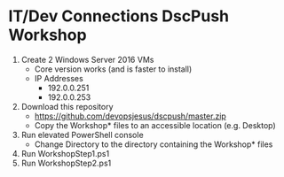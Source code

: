 # IT/Dev Connections DscPush Workshop

1. Create 2 Windows Server 2016 VMs
   - Core version works (and is faster to install)
   - IP Addresses
     - 192.0.0.251
     - 192.0.0.253
1. Download this repository
   - https://github.com/devopsjesus/dscpush/master.zip
   - Copy the Workshop* files to an accessible location (e.g. Desktop)
1. Run elevated PowerShell console
   - Change Directory to the directory containing the Workshop* files
1. Run WorkshopStep1.ps1
1. Run WorkshopStep2.ps1
